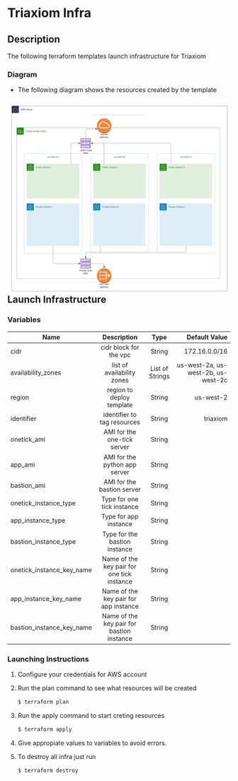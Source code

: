 # Triaxiom Infra

## Description

The following terraform templates launch infrastructure for Triaxiom

### Diagram

 * The following diagram shows the resources created by the template

 <img src="imgs/Traxiom.jpeg"
     alt="Markdown Monster icon"
     style="float: left; margin-right: 10px;" />


## Launch Infrastructure

### Variables

| Name        | Description   | Type | Default Value  |
| ------------- |:-------------:|:-------------:| -----:|
| cidr     | cidr block for the vpc| String | 172.16.0.0/16 |
| availability_zones | list of availability zones | List of Strings |us-west-2a, us-west-2b, us-west-2c |
| region | region to deploy template | String | us-west-2 |
| identifier | identifier to tag resources | String | triaxiom |
| onetick_ami | AMI for the one-tick server | String | |
| app_ami | AMI for the python app server | String |  |
| bastion_ami | AMI for the bastion server | String |  |
| onetick_instance_type | Type for one tick instance | String | |
| app_instance_type | Type for app instance | String | |
| bastion_instance_type | Type for the bastion instance | String | |    
| onetick_instance_key_name | Name of the key pair for one tick instance | String | |
| app_instance_key_name | Name of the key pair for app instance | String | |
| bastion_instance_key_name | Name of the key pair for bastion instance | String | |

### Launching Instructions

1. Configure your credentials for AWS account

2. Run the plan command to see what resources will be created

    ```bash
    $ terraform plan
    ```
3. Run the apply command to start creting resources
    ```bash
    $ terraform apply
    ```
4. Give appropiate values to variables to avoid errors.

5. To destroy all infra just run
    ```bash
    $ terraform destroy
    ```
